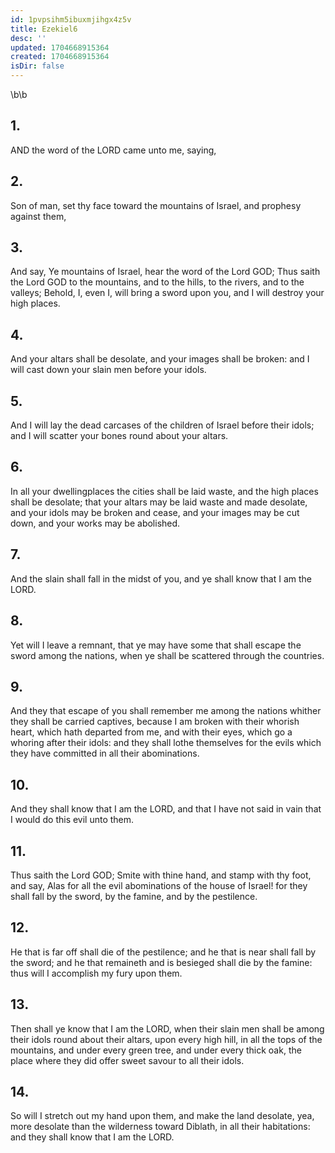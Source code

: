 ```yaml
---
id: 1pvpsihm5ibuxmjihgx4z5v
title: Ezekiel6
desc: ''
updated: 1704668915364
created: 1704668915364
isDir: false
---
```

\b\b
## 1.
AND the word of the LORD came unto me, saying,
## 2.
Son of man, set thy face toward the mountains of Israel, and prophesy against them,
## 3.
And say, Ye mountains of Israel, hear the word of the Lord GOD; Thus saith the Lord GOD to the mountains, and to the hills, to the rivers, and to the valleys; Behold, I, even I, will bring a sword upon you, and I will destroy your high places.
## 4.
And your altars shall be desolate, and your images shall be broken: and I will cast down your slain men before your idols.
## 5.
And I will lay the dead carcases of the children of Israel before their idols; and I will scatter your bones round about your altars.
## 6.
In all your dwellingplaces the cities shall be laid waste, and the high places shall be desolate; that your altars may be laid waste and made desolate, and your idols may be broken and cease, and your images may be cut down, and your works may be abolished.
## 7.
And the slain shall fall in the midst of you, and ye shall know that I am the LORD.
## 8.
Yet will I leave a remnant, that ye may have some that shall escape the sword among the nations, when ye shall be scattered through the countries.
## 9.
And they that escape of you shall remember me among the nations whither they shall be carried captives, because I am broken with their whorish heart, which hath departed from me, and with their eyes, which go a whoring after their idols: and they shall lothe themselves for the evils which they have committed in all their abominations.
## 10.
And they shall know that I am the LORD, and that I have not said in vain that I would do this evil unto them.
## 11.
Thus saith the Lord GOD; Smite with thine hand, and stamp with thy foot, and say, Alas for all the evil abominations of the house of Israel!  for they shall fall by the sword, by the famine, and by the pestilence.
## 12.
He that is far off shall die of the pestilence; and he that is near shall fall by the sword; and he that remaineth and is besieged shall die by the famine: thus will I accomplish my fury upon them.
## 13.
Then shall ye know that I am the LORD, when their slain men shall be among their idols round about their altars, upon every high hill, in all the tops of the mountains, and under every green tree, and under every thick oak, the place where they did offer sweet savour to all their idols.
## 14.
So will I stretch out my hand upon them, and make the land desolate, yea, more desolate than the wilderness toward Diblath, in all their habitations: and they shall know that I am the LORD.
